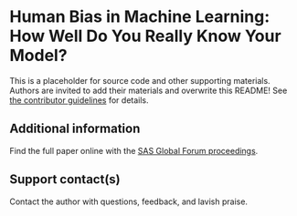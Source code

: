 # Human Bias in Machine Learning: How Well Do You Really Know Your Model?                                     This is a placeholder for source code and other supporting materials.  Authors are invited to add their materials and overwrite this README! See [the contributor guidelines](../../CONTRIBUTING.md) for details. ## Additional informationFind the full paper online with the [SAS Global Forum proceedings](https://www.sas.com/en_us/events/sas-global-forum/program/proceedings.html).## Support contact(s)Contact the author with questions, feedback, and lavish praise.                                                                                                                                                                                                                                                                                                                                                                                                                                  
